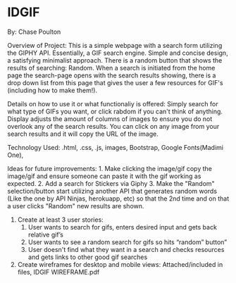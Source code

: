# IDGIF

By: Chase Poulton

Overview of Project:
    This is a simple webpage with a search form utilizing the GIPHY API. Essentially, a GIF search engine. Simple and concise design, a satisfying minimalist approach. There is a random button that shows the results of searching: Random. When a search is initiated from the home page the search-page opens with the search results showing, there is a drop down list from this page that gives the user a few resources for GIF's (including how to make them!).

Details on how to use it or what functionaliy is offered:
    Simply search for what type of GIFs you want, or click rabdom if you can't think of anything. Display adjusts the amount of columns of images to ensure you do not overlook any of the search results. You can click on any image from your search results and it will copy the URL of the image.

Technology Used:
    .html, .css, .js, images, Bootstrap, Google Fonts(Madimi One), 

Ideas for future improvements:
    1. Make clicking the image/gif copy the image/gif and ensure someone can paste it with the gif working as expected.
    2. Add a search for Stickers via Giphy
    3. Make the "Random" selection/button start utilizing another API that generates random words (Like the one by API Ninjas, herokuapp, etc) so that the 2nd time and on that a user clicks "Random" new results are shown.


1) Create at least 3 user stories:
	1. User wants to search for gifs, enters desired input and gets back relative gif’s
	2. User wants to see a random search for gifs so hits “random” button”
	3. User doesn't find what they want in a search and checks resources and gets links to other good gif searches
2) Create wireframes for desktop and mobile views: Attached/included in files, IDGIF WIREFRAME.pdf
